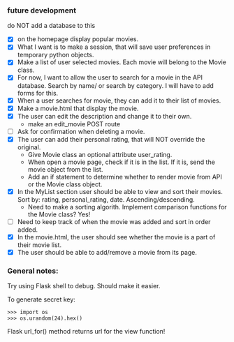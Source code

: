 ### future development
do NOT add a database to this
- [x] on the homepage display popular movies. 
- [x] What I want is to make a session, that will save user preferences in temporary
python objects.
- [x] Make a list of user selected movies. Each movie will belong to the Movie class.
- [x] For now, I want to allow the user to search for a movie in the API database. Search
by name/ or search by category. I will have to add forms for this.
- [x] When a user searches for movie, they can add it to their list of movies.
- [x] Make a movie.html that display the movie.
- [x] The user can edit the description and change it to their own.
  - make an edit_movie POST route
- [ ] Ask for confirmation when deleting a movie.
- [x] The user can add their personal rating, that will NOT override the original.
  - Give Movie class an optional attribute user_rating. 
  - When open a movie page, check if it is in the list. 
  If it is, send the movie object from the list. 
  - Add an if statement to determine whether to render movie from API or 
  the Movie class object.
- [x] In the MyList section user should be able to view and sort their movies.
Sort by: rating, personal_rating, date. Ascending/descending.
  - Need to make a sorting algorith. Implement comparison functions for 
  the Movie class? Yes!
- [ ] Need to keep track of when the movie was added and sort in order added.
- [x] In the movie.html, the user should see whether the movie is a part of their
movie list. 
- [x] The user should be able to add/remove a movie from its page.

### General notes:
Try using Flask shell to debug. Should make it easier. 

To generate secret key:
```
>>> import os
>>> os.urandom(24).hex()
```
Flask url_for() method returns url for the view function!
